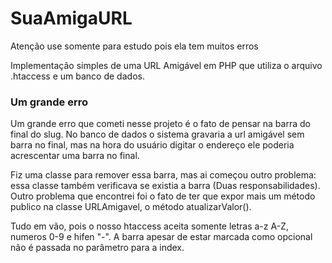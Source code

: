 # SuaAmigaURL

Atenção use somente para estudo pois ela tem muitos erros

Implementação simples de uma URL Amigável em PHP que utiliza o arquivo .htaccess e um banco de dados.

### Um grande erro

Um grande erro que cometi nesse projeto é o fato de pensar na barra do final do slug. No banco de dados o sistema gravaria a url amigável sem barra no final, mas na hora do usuário digitar o endereço ele poderia acrescentar uma barra no final.

Fiz uma classe para remover essa barra, mas ai começou outro problema: essa classe também verificava se existia a barra (Duas responsabilidades). Outro problema que encontrei foi o fato de ter que expor mais um método publico na classe URLAmigavel, o método atualizarValor().

Tudo em vão, pois o nosso htaccess aceita somente letras a-z A-Z, numeros 0-9 e hifen "-". A barra apesar de estar marcada como opcional não é passada no parâmetro para a index.
